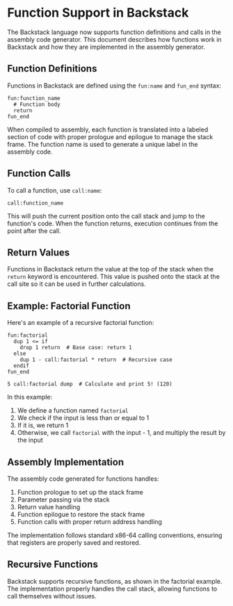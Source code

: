 
# Function Support in Backstack

The Backstack language now supports function definitions and calls in the assembly code generator. This document describes how functions work in Backstack and how they are implemented in the assembly generator.

## Function Definitions

Functions in Backstack are defined using the `fun:name` and `fun_end` syntax:

```
fun:function_name
  # Function body
  return
fun_end
```

When compiled to assembly, each function is translated into a labeled section of code with proper prologue and epilogue to manage the stack frame. The function name is used to generate a unique label in the assembly code.

## Function Calls

To call a function, use `call:name`:

```
call:function_name
```

This will push the current position onto the call stack and jump to the function's code. When the function returns, execution continues from the point after the call.

## Return Values

Functions in Backstack return the value at the top of the stack when the `return` keyword is encountered. This value is pushed onto the stack at the call site so it can be used in further calculations.

## Example: Factorial Function

Here's an example of a recursive factorial function:

```
fun:factorial
  dup 1 <= if
    drop 1 return  # Base case: return 1
  else
    dup 1 - call:factorial * return  # Recursive case
  endif
fun_end

5 call:factorial dump  # Calculate and print 5! (120)
```

In this example:
1. We define a function named `factorial`
2. We check if the input is less than or equal to 1
3. If it is, we return 1
4. Otherwise, we call `factorial` with the input - 1, and multiply the result by the input

## Assembly Implementation

The assembly code generated for functions handles:

1. Function prologue to set up the stack frame
2. Parameter passing via the stack
3. Return value handling
4. Function epilogue to restore the stack frame
5. Function calls with proper return address handling

The implementation follows standard x86-64 calling conventions, ensuring that registers are properly saved and restored.

## Recursive Functions

Backstack supports recursive functions, as shown in the factorial example. The implementation properly handles the call stack, allowing functions to call themselves without issues.
